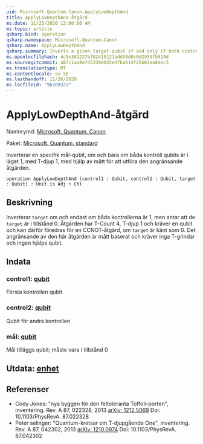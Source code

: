 ```yaml
---
uid: Microsoft.Quantum.Canon.ApplyLowDepthAnd
title: ApplyLowDepthAnd-åtgärd
ms.date: 11/25/2020 12:00:00 AM
ms.topic: article
qsharp.kind: operation
qsharp.namespace: Microsoft.Quantum.Canon
qsharp.name: ApplyLowDepthAnd
qsharp.summary: Inverts a given target qubit if and only if both control qubits are in the 1 state, with T-depth 1, using measurement to perform the adjoint operation.
ms.openlocfilehash: 4c5e381227bf82415121add38d0c0d2959fb529d
ms.sourcegitcommit: a87c1aa8e7453360025e47ba614f25b02ea84ec3
ms.translationtype: MT
ms.contentlocale: sv-SE
ms.lasthandoff: 11/26/2020
ms.locfileid: "96209323"
---
```

# <a name="applylowdepthand-operation"></a>ApplyLowDepthAnd-åtgärd

Namnrymd: [Microsoft. Quantum. Canon](xref:Microsoft.Quantum.Canon)

Paket: [Microsoft. Quantum. standard](https://nuget.org/packages/Microsoft.Quantum.Standard)


Inverterar en specifik mål-qubit, om och bara om båda kontroll qubits är i läget 1, med T-djup 1, med hjälp av mått för att utföra den angränsande åtgärden.

```qsharp
operation ApplyLowDepthAnd (control1 : Qubit, control2 : Qubit, target : Qubit) : Unit is Adj + Ctl
```


## <a name="description"></a>Beskrivning

Inverterar `target` om och endast om båda kontrollerna är 1, men antar att de `target` är i tillstånd 0.  Åtgärden har T-Count 4, T-djup 1 och kräver en qubit och kan därför föredras för en CCNOT-åtgärd, om `target` är känt som 0.  Det angränsande av den här åtgärden är mått baserat och kräver inga T-grindar och ingen hjälps qubit.

## <a name="input"></a>Indata

### <a name="control1--qubit"></a>control1: [qubit](xref:microsoft.quantum.lang-ref.qubit)

Första kontrollen qubit


### <a name="control2--qubit"></a>control2: [qubit](xref:microsoft.quantum.lang-ref.qubit)

Qubit för andra kontrollen


### <a name="target--qubit"></a>mål: [qubit](xref:microsoft.quantum.lang-ref.qubit)

Mål tilläggs qubit; måste vara i tillstånd 0



## <a name="output--unit"></a>Utdata: [enhet](xref:microsoft.quantum.lang-ref.unit)



## <a name="references"></a>Referenser

- Cody Jones: "nya byggen för den feltoleranta Toffoli-porten", inventering. Rev. A 87, 022328, 2013 [arXiv: 1212.5069](https://arxiv.org/abs/1212.5069) Doi: 10.1103/PhysRevA. 87.022328
- Peter selinger: "Quantum-kretsar om T-djupgående One", inventering. Rev. A 87, 042302, 2013 [arXiv: 1210.0974](https://arxiv.org/abs/1210.0974) Doi: 10.1103/PhysRevA. 87.042302